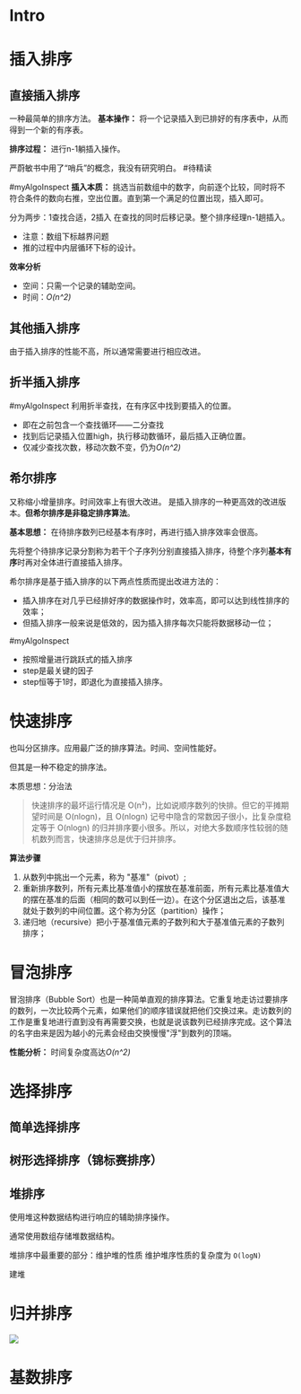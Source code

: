# Intro

# 插入排序
## 直接插入排序
一种最简单的排序方法。
**基本操作：**
将一个记录插入到已排好的有序表中，从而得到一个新的有序表。

**排序过程：**
进行n-1躺插入操作。

严蔚敏书中用了“哨兵”的概念，我没有研究明白。 #待精读 

#myAlgoInspect 
**插入本质：**
挑选当前数组中的数字，向前逐个比较，同时将不符合条件的数向右推，空出位置。直到第一个满足的位置出现，插入即可。

分为两步：1查找合适，2插入
在查找的同时后移记录。整个排序经理n-1趟插入。

- 注意：数组下标越界问题
- 推的过程中内层循环下标的设计。

**效率分析**
- 空间：只需一个记录的辅助空间。
- 时间：*O(n^2)*


## 其他插入排序
由于插入排序的性能不高，所以通常需要进行相应改进。

## 折半插入排序

#myAlgoInspect 
利用折半查找，在有序区中找到要插入的位置。
- 即在之前包含一个查找循环——二分查找
- 找到后记录插入位置high，执行移动数循环，最后插入正确位置。
- 仅减少查找次数，移动次数不变，仍为*O(n^2)*

## 希尔排序
又称缩小增量排序。时间效率上有很大改进。
是插入排序的一种更高效的改进版本。**但希尔排序是非稳定排序算法**。

**基本思想：**
在待排序数列已经基本有序时，再进行插入排序效率会很高。

先将整个待排序记录分割称为若干个子序列分别直接插入排序，待整个序列**基本有序**时再对全体进行直接插入排序。

希尔排序是基于插入排序的以下两点性质而提出改进方法的：
-   插入排序在对几乎已经排好序的数据操作时，效率高，即可以达到线性排序的效率；
-   但插入排序一般来说是低效的，因为插入排序每次只能将数据移动一位；

#myAlgoInspect 
- 按照增量进行跳跃式的插入排序
- step是最关键的因子
- step恒等于1时，即退化为直接插入排序。


# 快速排序
也叫分区排序。应用最广泛的排序算法。时间、空间性能好。

但其是一种不稳定的排序法。

本质思想：分治法

> 快速排序的最坏运行情况是 O(n²)，比如说顺序数列的快排。但它的平摊期望时间是 O(nlogn)，且 O(nlogn) 记号中隐含的常数因子很小，比复杂度稳定等于 O(nlogn) 的归并排序要小很多。所以，对绝大多数顺序性较弱的随机数列而言，快速排序总是优于归并排序。

**算法步骤**
1.  从数列中挑出一个元素，称为 "基准"（pivot）;
2.  重新排序数列，所有元素比基准值小的摆放在基准前面，所有元素比基准值大的摆在基准的后面（相同的数可以到任一边）。在这个分区退出之后，该基准就处于数列的中间位置。这个称为分区（partition）操作；
3.  递归地（recursive）把小于基准值元素的子数列和大于基准值元素的子数列排序；


# 冒泡排序
冒泡排序（Bubble Sort）也是一种简单直观的排序算法。它重复地走访过要排序的数列，一次比较两个元素，如果他们的顺序错误就把他们交换过来。走访数列的工作是重复地进行直到没有再需要交换，也就是说该数列已经排序完成。这个算法的名字由来是因为越小的元素会经由交换慢慢"浮"到数列的顶端。

**性能分析：**
时间复杂度高达*O(n^2)*



# 选择排序
## 简单选择排序

## 树形选择排序（锦标赛排序）

## 堆排序
使用堆这种数据结构进行响应的辅助排序操作。

通常使用数组存储堆数据结构。

堆排序中最重要的部分：维护堆的性质
维护堆序性质的复杂度为 `O(logN)`

建堆


# 归并排序


![](https://www.runoob.com/wp-content/uploads/2019/05/1557906108-5066-20161218163120151-452283750.png)

# 基数排序
